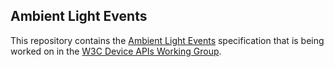 ## Ambient Light Events

This repository contains the
[Ambient Light Events](https://w3c.github.com/ambient-light/)
specification that is being worked on in the
[W3C Device APIs Working Group](http://www.w3.org/2009/dap/).